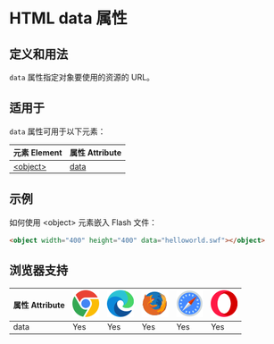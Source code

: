 HTML data 属性
===

## 定义和用法

`data` 属性指定对象要使用的资源的 URL。

## 适用于

`data` 属性可用于以下元素：

| 元素 Element | 属性 Attribute |
| ----- | ----- |
| [\<object>](../tags/object.md) | [data](../tags/object_data.md) |

## 示例

如何使用 \<object> 元素嵌入 Flash 文件：

```html
<object width="400" height="400" data="helloworld.swf"></object>
```

## 浏览器支持

| 属性 Attribute | ![chrome][1] | ![edge][2] | ![firefox][3] | ![safari][4] | ![opera][5] |
| ------- | --- | --- | --- | --- | --- |
| data      | Yes | Yes | Yes | Yes | Yes |

[1]: ../assets/chrome.svg
[2]: ../assets/edge.svg
[3]: ../assets/firefox.svg
[4]: ../assets/safari.svg
[5]: ../assets/opera.svg